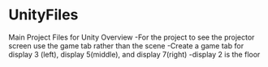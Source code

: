 # UnityFiles
Main Project Files for Unity
Overview
-For the project to see the projector screen use the game tab rather than the scene
-Create a game tab for display 3 (left), display 5(middle), and display 7(right)
-display 2 is the floor
